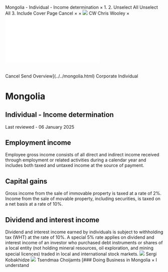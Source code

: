 Mongolia - Individual - Income determination
×
1.
2.
Unselect All
Unselect All
3.
Include Cover Page
Cancel
×
×
![](../../-/media/world-wide-tax-summaries/attachments/global---chris-wooley.ashx%3Frev=ac5e5f3223b34096b1afc2a6009c7320&revision=ac5e5f32-23b3-4096-b1af-c2a6009c7320&hash=859B7ADC84DC2CBEC9760E9E6EE7DE6D0A8BFCDF)
CW
Chris Wooley
×
![](income-determination.html)
######
Cancel
Send
Overview](../../mongolia.html)
Corporate
Individual
# Mongolia
## Individual - Income determination
Last reviewed - 06 January 2025
## Employment income
Employee gross income consists of all direct and indirect income received through employment or related activities during a calendar year and includes both taxed and untaxed income at the source of payment.
## Capital gains
Gross income from the sale of immovable property is taxed at a rate of 2%. Income from the sale of movable property, including securities, is taxed on a net basis at a rate of 10%.
## Dividend and interest income
Dividend and interest income earned by individuals is subject to withholding tax (WHT) at the rate of 10%.
A special 5% rate applies on dividend and interest income of an investor who purchased debt instruments or shares of a local entity (not holding mineral resources, oil exploration, and mining special licences) traded in local and international stock markets.
![](../../-/media/world-wide-tax-summaries/mongoliasergi-kobakhidzemongolia--sergi-kobakhidzejpg20240220123859709.ashx%3Frev=a9928c930f0743328ee2941a4005a6da&revision=a9928c93-0f07-4332-8ee2-941a4005a6da&hash=7B89D0C41359AC494BEE7349DDBC0D8187DCBA0B)
Sergi Kobakhidze
![](../../-/media/world-wide-tax-summaries/attachments/mongolia---tsendmaa-choijamts.ashx%3Frev=1ff707d7b62e46d9b7adda037c8d4b6a&revision=1ff707d7-b62e-46d9-b7ad-da037c8d4b6a&hash=4AEABB77C838553870401EA8CA0D48F0DAFEFD96)
Tsendmaa Choijamts
[### Doing Business in Mongolia
×
I understand